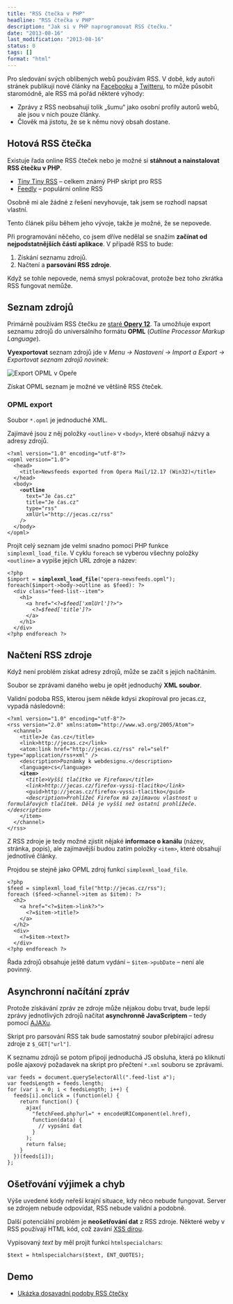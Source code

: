 ```yaml
---
title: "RSS čtečka v PHP"
headline: "RSS čtečka v PHP"
description: "Jak si v PHP naprogramovat RSS čtečku."
date: "2013-08-16"
last_modification: "2013-08-16"
status: 0
tags: []
format: "html"
---
```


<p>Pro sledování svých oblíbených webů používám RSS. V době, kdy autoři stránek publikují nové články na <a href="/facebook">Facebooku</a> a <a href="/twitter">Twitteru</a>, to může působit staromódně, ale RSS má pořád některé výhody:</p>

<ul>
  <li>Zprávy z RSS neobsahují tolik „šumu“ jako osobní profily autorů webů, ale jsou v nich pouze články.</li>  
  <li>Člověk má jistotu, že se k němu nový obsah dostane.</li>
</ul>

<h2 id="hotova">Hotová RSS čtečka</h2>

<p>Existuje řada online RSS čteček nebo je možné si <b>stáhnout a nainstalovat RSS čtečku v PHP</b>.</p>

<div class="external-content">
  <ul>
    <li><a href="https://tt-rss.org/gitlab/fox/tt-rss/wikis/home">Tiny Tiny RSS</a> – celkem známý PHP skript pro RSS</li>
    <li><a href="https://feedly.com/i/welcome">Feedly</a> – populární online RSS</li>
  </ul>
</div>

<p>Osobně mi ale žádné z řešení nevyhovuje, tak jsem se rozhodl napsat vlastní.</p>


<p>Tento článek píšu během jeho vývoje, takže je možné, že se nepovede.</p>


<p>Při programování něčeho, co jsem dříve nedělal se snažím <b>začínat od nejpodstatnějších částí aplikace</b>. V případě RSS to bude:</p>

<ol>
  <li>Získání seznamu zdrojů.</li>
  <li>Načtení a <b>parsování RSS zdroje</b>.</li>
</ol>

<p>Když se tohle nepovede, nemá smysl pokračovat, protože bez toho zkrátka RSS fungovat nemůže.</p>



<h2 id="seznam">Seznam zdrojů</h2>

<p>Primárně používám RSS čtečku ze <a href="/opera">staré <b>Opery 12</b></a>. Ta umožňuje export seznamu zdrojů do universálního formátu <b>OPML</b> (<i lang="en">Outline Processor Markup Language</i>).</p>

<p><b>Vyexportovat</b> seznam zdrojů jde v <i>Menu → Nastavení → Import a Export → Exportovat seznam zdrojů novinek</i>:</p>

<p><img src="/files/php-rss-ctecka/export-opml-opera.png" alt="Export OPML v Opeře" class="border"></p>























<p>Získat OPML seznam je možné ve většině RSS čteček.</p>



<h3 id="opml">OPML export</h3>

<p>Soubor <code>*.opml</code> je jednoduché XML.</p>

<p>Zajímavé jsou z něj položky <code>&lt;outline></code> v <code>&lt;body></code>, které obsahují názvy a adresy zdrojů.</p>

<pre><code>&lt;?xml version="1.0" encoding="utf-8"?>
&lt;opml version="1.0">
  &lt;head>
    &lt;title>Newsfeeds exported from Opera Mail/12.17 (Win32)&lt;/title>
  &lt;/head>
  &lt;body>
    &lt;<b>outline</b>
      text="Je čas.cz" 
      title="Je čas.cz" 
      type="rss" 
      xmlUrl="http://jecas.cz/rss" 
    />
  &lt;/body>
&lt;/opml>
</code></pre>














<p>Projít celý seznam jde velmi snadno pomocí PHP funkce <code>simplexml_load_file</code>. V cyklu <code>foreach</code> se vyberou všechny položky <code>&lt;outline></code> a vypíše jejich URL zdroje a název:</p>

<pre><code>&lt;?php
$import = <b>simplexml_load_file</b>("opera-newsfeeds.opml");
foreach($import->body->outline as $feed): ?>
  &lt;div class="feed-list--item">
    &lt;h1>
      &lt;a href="&lt;?=<i>$feed['xmlUrl']</i>?>">
        &lt;?=<i>$feed['title']</i>?>
      &lt;/a>
    &lt;/h1>
  &lt;/div>
&lt;?php endforeach ?></code></pre>












<h2 id="nacteni">Načtení RSS zdroje</h2>

<p>Když není problém získat adresy zdrojů, může se začít s jejich načítáním.</p>

<p>Soubor se zprávami daného webu je opět jednoduchý <b>XML soubor</b>.</p>

<p>Validní podoba RSS, kterou jsem někde kdysi zkopíroval pro jecas.cz, vypadá následovně:</p>

<pre><code>&lt;?xml version="1.0" encoding="utf-8"?> 
&lt;rss version="2.0" xmlns:atom="http://www.w3.org/2005/Atom">
  &lt;channel>
    &lt;title>Je čas.cz&lt;/title>
    &lt;link>http://jecas.cz&lt;/link>
    &lt;atom:link href="http://jecas.cz/rss" rel="self" type="application/rss+xml" />
    &lt;description>Poznámky k webdesignu.&lt;/description>
    &lt;language>cs&lt;/language>
    <b>&lt;item></b>
      <i>&lt;title>Vyšší tlačítko ve Firefoxu&lt;/title></i>
      <i>&lt;link>http://jecas.cz/firefox-vyssi-tlacitko&lt;/link></i>
      &lt;guid>http://jecas.cz/firefox-vyssi-tlacitko&lt;/guid>
      <i>&lt;description>Prohlížeč Firefox má zajímavou vlastnost u formulářových tlačítek. Dělá je vyšší než ostatní prohlížeče.&lt;/description></i>
    &lt;/item>
  &lt;/channel>
&lt;/rss></code></pre>



















<p>Z RSS zdroje je tedy možné zjistit nějaké <b>informace o kanálu</b> (název, stránka, popis), ale zajímavější budou zatím položky <code>&lt;item></code>, které obsahují jednotlivé články.</p>

<p>Projdou se stejně jako OPML zdroj funkcí <code>simplexml_load_file</code>.</p>

<pre><code>&lt;?php
$feed = simplexml_load_file("http://jecas.cz/rss");
foreach ($feed->channel->item as $item): ?>
  &lt;h2>
    &lt;a href="&lt;?=$item->link?>">
      &lt;?=$item->title?>
    &lt;/a>
  &lt;/h2>
  &lt;div>
    &lt;?=$item->text?>
  &lt;/div>
&lt;?php endforeach ?></code></pre>














<p>Řada zdrojů obsahuje ještě datum vydání – <code>$item->pubDate</code> – není ale povinný.</p>




<h2 id="asynchronni">Asynchronní načítání zpráv</h2>

<p>Protože získávání zpráv ze zdroje může nějakou dobu trvat, bude lepší zprávy jednotlivých zdrojů načítat <b>asynchronně JavaScriptem</b> – tedy pomocí <a href="/ajax">AJAXu</a>.</p>



<p>Skript pro parsování RSS tak bude samostatný soubor přebírající adresu zdroje z <code>$_GET["url"]</code>.</p>


<p>K seznamu zdrojů se potom připojí jednoduchá JS obsluha, která po kliknutí pošle ajaxový požadavek na skript pro přečtení <code>*.xml</code> souboru se zprávami.</p>

<pre><code>var feeds = document.querySelectorAll(".feed-list a");
var feedsLength = feeds.length;
for (var i = 0; i &lt; feedsLength; i++) {
  feeds[i].onclick = (function(el) {
    return function() {
      ajax(
        "fetchFeed.php?url=" + encodeURIComponent(el.href),
        function(data) {
          // vypsání dat
        }
      );
      return false;				
    }
  })(feeds[i]);
};</code></pre>
















<h2 id="osetrovani-chyb">Ošetřování výjimek a chyb</h2>

<p>Výše uvedené kódy neřeší krajní situace, kdy něco nebude fungovat. Server se zdrojem nebude odpovídat, RSS nebude validní a podobně.</p>

<p>Další potenciální problém je <b>neošetřování dat</b> z RSS zdroje. Některé weby v RSS používají HTML kód, což zavání <a href="/bezpecnost#xss">XSS dírou</a>.</p>

<p>Vypisovaný <i>text</i> by měl projít funkcí <code>htmlspecialchars</code>:</p>

<pre><code>$text = htmlspecialchars($text, ENT_QUOTES);</code></pre>







<h2 id="demo">Demo</h2>

<div class="internal-content">
  <ul>
    <li><a href="/files/php-rss-ctecka/rss-demo1/">Ukázka dosavadní podoby RSS čtečky</a></li>
  </ul>
</div>